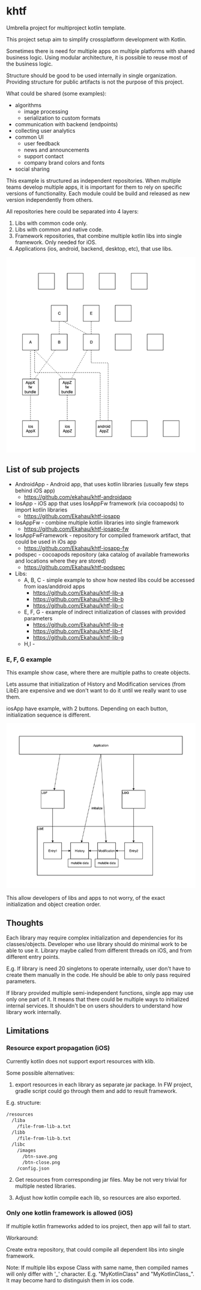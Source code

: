 # khtf
Umbrella project for multiproject kotlin template.


This project setup aim to simplify crossplatform development with Kotlin.

Sometimes there is need for multiple apps on multiple platforms with shared business logic.
Using modular architecture, it is possible to reuse most of the business logic.

Structure should be good to be used internally in single organization. Providing structure for public artifacts is not the purpose of this project.


What could be shared (some examples):

* algorithms
  * image processing
  * serialization to custom formats
* communication with backend (endpoints)
* collecting user analytics
* common UI
  * user feedback
  * news and announcements
  * support contact
  * company brand colors and fonts
* social sharing

This example is structured as independent repositories. When multiple teams develop multiple apps, it is important for them to rely on specific versions of functionality.
Each module could be build and released as new version independently from others.

All repositories here could be separated into 4 layers:

1. Libs with common code only. 
2. Libs with common and native code.
3. Framework repositories, that combine multiple kotlin libs into single framework. Only needed for iOS.
4. Applications (ios, android, backend, desktop, etc), that use libs.

![concept](docs/concept.png)


## List of sub projects

* AndroidApp - Android app, that uses kotlin libraries (usually few steps behind iOS app)
  * https://github.com/ekahau/khtf-androidapp
* IosApp - iOS app that uses IosAppFw framework (via cocoapods) to import kotlin libraries
  * https://github.com/Ekahau/khtf-iosapp
* IosAppFw - combine multiple kotlin libraries into single framework
  * https://github.com/Ekahau/khtf-iosapp-fw
* IosAppFwFramework - repository for compiled framework artifact, that could be used in iOs app
  * https://github.com/Ekahau/khtf-iosapp-fw
* podspec - cocoapods repository (aka catalog of available frameworks and locations where they are stored)
  * https://github.com/Ekahau/khtf-podspec
* Libs:
  * A, B, C - simple example to show how nested libs could be accessed from ioas/anddroid apps
    * https://github.com/Ekahau/khtf-lib-a
    * https://github.com/Ekahau/khtf-lib-b
    * https://github.com/Ekahau/khtf-lib-c
  * E, F, G -  example of indirect initialization of classes with provided parameters
    * https://github.com/Ekahau/khtf-lib-e
    * https://github.com/Ekahau/khtf-lib-f
    * https://github.com/Ekahau/khtf-lib-g
  * H,I - 
 
 
### E, F, G example

This example show case, where there are multiple paths to create objects.
 
Lets assume that initialization of History and Modification services (from LibE) are expensive and we don't want to do it until we really want to use them. 

iosApp have example, with 2 buttons. Depending on each button, initialization sequence is different.  

![concept](docs/lib-EFG.png)

This allow developers of libs and apps to not worry, of the exact initialization and object creation order.

## Thoughts

Each library may require complex initialization and dependencies for its classes/objects. Developer who use library should do minimal work to be able to use it. Library maybe called from different threads on iOS, and from different entry points. 

E.g. If library is need 20 singletons to operate internally, user don't have to create them manually in the code. He should be able to only pass required parameters.

If library provided multiple semi-independent functions, single app may use only one part of it. It means that there could be multiple ways to initialized internal services. It shouldn't be on users shoulders to understand how library work internally.


## Limitations

### Resource export propagation (iOS)

Currently kotlin does not support export resources with klib. 

Some possible alternatives:

1. export resources in each library as separate jar package. In FW project, gradle script could go through them and add to result framework.

E.g. structure: 

```
/resources
  /liba
    /file-from-lib-a.txt
  /libb
    /file-from-lib-b.txt
  /libc
    /images
      /btn-save.png
      /btn-close.png
    /config.json
```

2. Get resources from corresponding jar files. May be not very trivial for multiple nested libraries.

3. Adjust how kotlin compile each lib, so resources are also exported.
 
### Only one kotlin framework is allowed (iOS)

If multiple kotlin frameworks added to ios project, then app will fail to start.

Workaround: 

Create extra repository, that could compile all dependent libs into single framework.

Note: If multiple libs expose Class with same name, then compiled names will only differ with '\_' character.  E.g. "MyKotlinClass" and "MyKotlinClass_". It may become hard to distinguish them in ios code.

 
